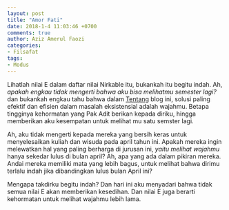 ```yaml
---
layout: post
title: "Amor Fati"
date: 2018-1-4 11:03:46 +0700
comments: true
author: Aziz Amerul Faozi
categories: 
- Filsafat
tags:
- Modus
---
```

Lihatlah nilai E dalam daftar nilai Nirkable itu, bukankah itu begitu indah. Ah, *apakah engkau tidak mengerti bahwa aku bisa melihatmu semester lagi?* dan bukankah engkau tahu bahwa dalam [Tentang](http:/tentang) blog ini, solusi paling efektif dan efisien dalam masalah eksistensial adalah wajahmu. Betapa tingginya kehormatan yang Pak Adit berikan kepada diriku, hingga memberikan aku kesempatan untuk melihat mu satu semster lagi.

Ah, aku tidak mengerti kepada mereka yang bersih keras untuk menyelesaikan kuliah dan wisuda pada april tahun ini. Apakah mereka ingin melewatkan hal yang paling berharga di jurusan ini, *yaitu melihat wajahmu* hanya sekedar lulus di bulan april? Ah, apa yang ada dalam pikiran mereka. Andai mereka memiliki mata yang lebih bagus, untuk melihat bahwa dirimu terlalu indah jika dibandingkan lulus bulan April ini?

Mengapa takdirku begitu indah? Dan hari ini aku menyadari bahwa tidak semua nilai E akan memberikan kesedihan. Dan nilai E juga berarti kehormatan untuk melihat wajahmu lebih lama.
